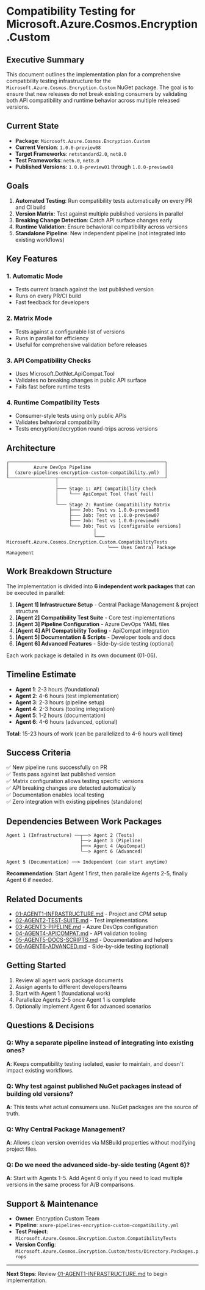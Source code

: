 # Compatibility Testing for Microsoft.Azure.Cosmos.Encryption.Custom

## Executive Summary

This document outlines the implementation plan for a comprehensive compatibility testing infrastructure for the `Microsoft.Azure.Cosmos.Encryption.Custom` NuGet package. The goal is to ensure that new releases do not break existing consumers by validating both API compatibility and runtime behavior across multiple released versions.

## Current State

- **Package**: `Microsoft.Azure.Cosmos.Encryption.Custom`
- **Current Version**: `1.0.0-preview08`
- **Target Frameworks**: `netstandard2.0`, `net8.0`
- **Test Frameworks**: `net6.0`, `net8.0`
- **Published Versions**: `1.0.0-preview01` through `1.0.0-preview08`

## Goals

1. **Automated Testing**: Run compatibility tests automatically on every PR and CI build
2. **Version Matrix**: Test against multiple published versions in parallel
3. **Breaking Change Detection**: Catch API surface changes early
4. **Runtime Validation**: Ensure behavioral compatibility across versions
5. **Standalone Pipeline**: New independent pipeline (not integrated into existing workflows)

## Key Features

### 1. Automatic Mode
- Tests current branch against the last published version
- Runs on every PR/CI build
- Fast feedback for developers

### 2. Matrix Mode
- Tests against a configurable list of versions
- Runs in parallel for efficiency
- Useful for comprehensive validation before releases

### 3. API Compatibility Checks
- Uses Microsoft.DotNet.ApiCompat.Tool
- Validates no breaking changes in public API surface
- Fails fast before runtime tests

### 4. Runtime Compatibility Tests
- Consumer-style tests using only public APIs
- Validates behavioral compatibility
- Tests encryption/decryption round-trips across versions

## Architecture

```
┌─────────────────────────────────────────────────────────┐
│         Azure DevOps Pipeline                           │
│  (azure-pipelines-encryption-custom-compatibility.yml)  │
└─────────────────┬───────────────────────────────────────┘
                  │
                  ├─── Stage 1: API Compatibility Check
                  │    └─── ApiCompat Tool (fast fail)
                  │
                  └─── Stage 2: Runtime Compatibility Matrix
                       ├─── Job: Test vs 1.0.0-preview08
                       ├─── Job: Test vs 1.0.0-preview07
                       ├─── Job: Test vs 1.0.0-preview06
                       └─── Job: Test vs [configurable versions]
                                │
                                └─── Microsoft.Azure.Cosmos.Encryption.Custom.CompatibilityTests
                                     └─── Uses Central Package Management
```

## Work Breakdown Structure

The implementation is divided into **6 independent work packages** that can be executed in parallel:

1. **[Agent 1] Infrastructure Setup** - Central Package Management & project structure
2. **[Agent 2] Compatibility Test Suite** - Core test implementations
3. **[Agent 3] Pipeline Configuration** - Azure DevOps YAML files
4. **[Agent 4] API Compatibility Tooling** - ApiCompat integration
5. **[Agent 5] Documentation & Scripts** - Developer tools and docs
6. **[Agent 6] Advanced Features** - Side-by-side testing (optional)

Each work package is detailed in its own document (01-06).

## Timeline Estimate

- **Agent 1**: 2-3 hours (foundational)
- **Agent 2**: 4-6 hours (test implementation)
- **Agent 3**: 2-3 hours (pipeline setup)
- **Agent 4**: 2-3 hours (tooling integration)
- **Agent 5**: 1-2 hours (documentation)
- **Agent 6**: 4-6 hours (advanced, optional)

**Total**: 15-23 hours of work (can be parallelized to 4-6 hours wall time)

## Success Criteria

✅ New pipeline runs successfully on PR  
✅ Tests pass against last published version  
✅ Matrix configuration allows testing specific versions  
✅ API breaking changes are detected automatically  
✅ Documentation enables local testing  
✅ Zero integration with existing pipelines (standalone)  

## Dependencies Between Work Packages

```
Agent 1 (Infrastructure) ──┬──> Agent 2 (Tests)
                           ├──> Agent 3 (Pipeline)
                           ├──> Agent 4 (ApiCompat)
                           └──> Agent 6 (Advanced)

Agent 5 (Documentation) ──> Independent (can start anytime)
```

**Recommendation**: Start Agent 1 first, then parallelize Agents 2-5, finally Agent 6 if needed.

## Related Documents

- [01-AGENT1-INFRASTRUCTURE.md](./01-AGENT1-INFRASTRUCTURE.md) - Project and CPM setup
- [02-AGENT2-TEST-SUITE.md](./02-AGENT2-TEST-SUITE.md) - Test implementations
- [03-AGENT3-PIPELINE.md](./03-AGENT3-PIPELINE.md) - Azure DevOps configuration
- [04-AGENT4-APICOMPAT.md](./04-AGENT4-APICOMPAT.md) - API validation tooling
- [05-AGENT5-DOCS-SCRIPTS.md](./05-AGENT5-DOCS-SCRIPTS.md) - Documentation and helpers
- [06-AGENT6-ADVANCED.md](./06-AGENT6-ADVANCED.md) - Side-by-side testing (optional)

## Getting Started

1. Review all agent work package documents
2. Assign agents to different developers/teams
3. Start with Agent 1 (foundational work)
4. Parallelize Agents 2-5 once Agent 1 is complete
5. Optionally implement Agent 6 for advanced scenarios

## Questions & Decisions

### Q: Why a separate pipeline instead of integrating into existing ones?
**A**: Keeps compatibility testing isolated, easier to maintain, and doesn't impact existing workflows.

### Q: Why test against published NuGet packages instead of building old versions?
**A**: This tests what actual consumers use. NuGet packages are the source of truth.

### Q: Why Central Package Management?
**A**: Allows clean version overrides via MSBuild properties without modifying project files.

### Q: Do we need the advanced side-by-side testing (Agent 6)?
**A**: Start with Agents 1-5. Add Agent 6 only if you need to load multiple versions in the same process for A/B comparisons.

## Support & Maintenance

- **Owner**: Encryption Custom Team
- **Pipeline**: `azure-pipelines-encryption-custom-compatibility.yml`
- **Test Project**: `Microsoft.Azure.Cosmos.Encryption.Custom.CompatibilityTests`
- **Version Config**: `Microsoft.Azure.Cosmos.Encryption.Custom/tests/Directory.Packages.props`

---

**Next Steps**: Review [01-AGENT1-INFRASTRUCTURE.md](./01-AGENT1-INFRASTRUCTURE.md) to begin implementation.
